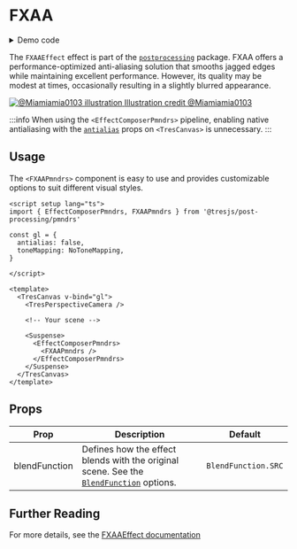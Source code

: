 # FXAA

<DocsDemoGUI>
  <FXAADemo />
</DocsDemoGUI>

<details>
  <summary>Demo code</summary>

  <<< @/.vitepress/theme/components/pmdrs/FXAADemo.vue{0}
</details>

The `FXAAEffect` effect is part of the [`postprocessing`](https://pmndrs.github.io/postprocessing/public/docs/class/src/effects/FXAAEffect.js~FXAAEffect.html) package.
FXAA offers a performance-optimized anti-aliasing solution that smooths jagged edges while maintaining excellent performance. However, its quality may be modest at times, occasionally resulting in a slightly blurred appearance.

  <a href="https://x.com/Miamiamia0103/status/1490355292487487494" target="_blank" class="flex flex-col gap-[7.5px] items-center justify-center">
    <img src="https://pbs.twimg.com/media/FK7MziPWUAYdHfu?format=jpg&name=large" alt="@Miamiamia0103 illustration" class="w-4/5">
    <span class="text-xs">
      Illustration credit @Miamiamia0103
    </span>
  </a>

:::info
When using the `<EffectComposerPmndrs>` pipeline, enabling native antialiasing with the [`antialias`](https://docs.tresjs.org/api/tres-canvas.html#props) props on `<TresCanvas>` is unnecessary.
:::

## Usage

The `<FXAAPmndrs>` component is easy to use and provides customizable options to suit different visual styles.

```vue{2,17-21}
<script setup lang="ts">
import { EffectComposerPmndrs, FXAAPmndrs } from '@tresjs/post-processing/pmndrs'

const gl = {
  antialias: false,
  toneMapping: NoToneMapping,
}

</script>

<template>
  <TresCanvas v-bind="gl">
    <TresPerspectiveCamera />

    <!-- Your scene -->

    <Suspense>
      <EffectComposerPmndrs>
        <FXAAPmndrs />
      </EffectComposerPmndrs>
    </Suspense>
  </TresCanvas>
</template>
```

## Props

| Prop          | Description                                                         | Default                     |
| ------------- | ------------------------------------------------------------------- | --------------------------- |
| blendFunction | Defines how the effect blends with the original scene. See the [`BlendFunction`](https://pmndrs.github.io/postprocessing/public/docs/variable/index.html#static-variable-BlendFunction) options.             | `BlendFunction.SRC`        |

## Further Reading
For more details, see the [FXAAEffect documentation](https://pmndrs.github.io/postprocessing/public/docs/class/src/effects/FXAAEffect.js~FXAAEffect.html)
